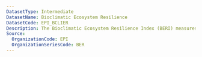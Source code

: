 ```yaml
---
DatasetType: Intermediate
DatasetName: Bioclimatic Ecosystem Resilience
DatasetCode: EPI_BCLIER
Description: The Bioclimatic Ecosystem Resilience Index (BERI) measures the capacity of natural ecosystems to retain species diversity in the face of climate change
Source:
  OrganizationCode: EPI
  OrganizationSeriesCode: BER
---
```

